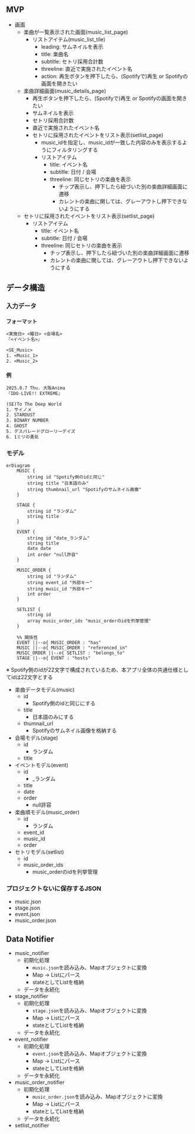 ## MVP

- 画面
  - 楽曲が一覧表示された画面(music_list_page)
    - リストアイテム(music_list_tile)
      - leading: サムネイルを表示
      - title: 楽曲名
      - subtitle: セトリ採用合計数
      - threeline: 直近で実施されたイベント名
      - action: 再生ボタンを押下したら、(Spotifyで)再生 or Spotifyの画面を開きたい
  - 楽曲詳細画面(music_details_page)
    - 再生ボタンを押下したら、(Spotifyで)再生 or Spotifyの画面を開きたい
    - サムネイルを表示
    - セトリ採用合計数
    - 直近で実施されたイベント名
    - セトリに採用されたイベントをリスト表示(setlist_page)
      - music_idを指定し、music_idが一致した内容のみを表示するようにフィルタリングする
      - リストアイテム
        - title: イベント名
        - subtitle: 日付 / 会場
        - threeline: 同じセトリの楽曲を表示
          - チップ表示し、押下したら紐づいた別の楽曲詳細画面に遷移
          - カレントの楽曲に関しては、グレーアウトし押下できないようにする
  - セトリに採用されたイベントをリスト表示(setlist_page)
    - リストアイテム
      - title: イベント名
      - subtitle: 日付 / 会場
      - threeline: 同じセトリの楽曲を表示
        - チップ表示し、押下したら紐づいた別の楽曲詳細画面に遷移
        - カレントの楽曲に関しては、グレーアウトし押下できないようにする

## データ構造

### 入力データ

#### フォーマット

```txt 入力データフォーマット
<実施日> <曜日> <会場名>
『<イベント名>』

<SE_Music>
1. <Music_1>
2. <Music_2>
```

#### 例

```txt 入力データ例
2025.8.7 Thu. 大阪Anima
『IDO-LIVE!! EXTREME』

(SE)To The Deep World
1. サイノメ
2. STARDUST
3. BINARY NUMBER
4. GHOST
5. デスパレードグローリーデイズ
6. 1ミリの勇気
```

### モデル

```mermaid
erDiagram
    MUSIC {
        string id "Spotify側のidと同じ"
        string title "日本語のみ"
        string thumbnail_url "Spotifyのサムネイル画像"
    }

    STAGE {
        string id "ランダム"
        string title
    }

    EVENT {
        string id "date_ランダム"
        string title
        date date
        int order "null許容"
    }

    MUSIC_ORDER {
        string id "ランダム"
        string event_id "外部キー"
        string music_id "外部キー"
        int order
    }

    SETLIST {
        string id
        array music_order_ids "music_orderのidを列挙管理"
    }

    %% 関係性
    EVENT ||--o{ MUSIC_ORDER : "has"
    MUSIC ||--o{ MUSIC_ORDER : "referenced_in"
    MUSIC_ORDER ||--o{ SETLIST : "belongs_to"
    STAGE ||--o{ EVENT : "hosts"
```

※ Spotify側のidが22文字で構成されているため、本アプリ全体の共通仕様としてidは22文字とする

- 楽曲データモデル(music)
  - id
    - Spotify側のidと同じにする
  - title
    - 日本語のみにする
  - thumnail_url
    - Spotifyのサムネイル画像を格納する
- 会場モデル(stage)
  - id
    - ランダム
  - title
- イベントモデル(event)
  - id
    - <date>\_ランダム
  - title
  - date
  - order
    - null許容
- 楽曲順モデル(music_order)
  - id
    - ランダム
  - event_id
  - music_id
  - order
- セトリモデル(setlist)
  - id
  - music_order_ids
    - music_orderのidを列挙管理

### プロジェクトないに保存するJSON

- music.json
- stage.json
- event.json
- music_order.json

## Data Notifier

- music_notifier
  - 初期化処理
    - `music.json`を読み込み、Mapオブジェクトに変換
    - Map -> List<Music>にパース
    - stateとしてList<Music>を格納
  - データを永続化
- stage_notifier
  - 初期化処理
    - `stage.json`を読み込み、Mapオブジェクトに変換
    - Map -> List<Stage>にパース
    - stateとしてList<Stage>を格納
  - データを永続化
- event_notifier
  - 初期化処理
    - `event.json`を読み込み、Mapオブジェクトに変換
    - Map -> List<Event>にパース
    - stateとしてList<Event>を格納
  - データを永続化
- music_order_notifier
  - 初期化処理
    - `music_order.json`を読み込み、Mapオブジェクトに変換
    - Map -> List<MusicOrder>にパース
    - stateとしてList<MusicOrder>を格納
  - データを永続化
- setlist_notifier
